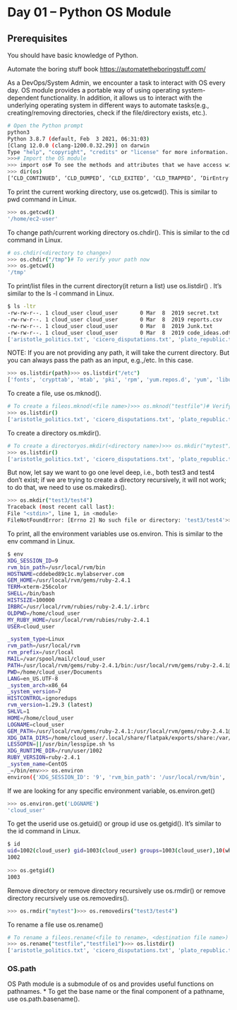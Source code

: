 # Day 01 – Python OS Module

## Prerequisites

 You should have basic knowledge of Python.

 Automate the boring stuff book
https://automatetheboringstuff.com/
    
As a DevOps/System Admin, we encounter a task to interact with OS every day. OS module provides a portable way of using operating system-dependent functionality. In addition, it allows us to interact with the underlying operating system in different ways to automate tasks(e.g., creating/removing directories, check if the file/directory exists, etc.).
 
 ```bash
# Open the Python prompt
python3
Python 3.8.7 (default, Feb  3 2021, 06:31:03)
[Clang 12.0.0 (clang-1200.0.32.29)] on darwin
Type "help", "copyright", "credits" or "license" for more information.
>>># Import the OS module
>>> import os# To see the methods and attributes that we have access within OS module
>>> dir(os)
[‘CLD_CONTINUED’, ‘CLD_DUMPED’, ‘CLD_EXITED’, ‘CLD_TRAPPED’, ‘DirEntry’, ‘EX_CANTCREAT’, ‘EX_CONFIG’, ‘EX_DATAERR’, ‘EX_IOERR’, ‘EX_NOHOST’, ‘EX_NOINPUT’, ‘EX_NOPERM’, ‘EX_NOUSER’, ‘EX_OK’, ‘EX_OSERR’, ‘EX_OSFILE’, ‘EX_PROTOCOL’, ‘EX_SOFTWARE’, ‘EX_TEMPFAIL’, ‘EX_UNAVAILABLE’, ‘EX_USAGE’, ‘F_LOCK’, ‘F_OK’, ‘F_TEST’, ‘F_TLOCK’, ‘F_ULOCK’, ‘MutableMapping’, ‘NGROUPS_MAX’, ‘O_ACCMODE’, ‘O_APPEND’, ‘O_ASYNC’, ‘O_CREAT’, ‘O_DIRECT’, ‘O_DIRECTORY’, ‘O_DSYNC’, ‘O_EXCL’, ‘O_LARGEFILE’, ‘O_NDELAY’, ‘O_NOATIME’, ‘O_NOCTTY’, ‘O_NOFOLLOW’, ‘O_NONBLOCK’, ‘O_RDONLY’, ‘O_RDWR’, ‘O_RSYNC’, ‘O_SYNC’, ‘O_TRUNC’, ‘O_WRONLY’, ‘POSIX_FADV_DONTNEED’, ‘POSIX_FADV_NOREUSE’, ‘POSIX_FADV_NORMAL’, ‘POSIX_FADV_RANDOM’, ‘POSIX_FADV_SEQUENTIAL’, ‘POSIX_FADV_WILLNEED’, ‘PRIO_PGRP’, ‘PRIO_PROCESS’, ‘PRIO_USER’, ‘P_ALL’, ‘P_NOWAIT’, ‘P_NOWAITO’, ‘P_PGID’, ‘P_PID’, ‘P_WAIT’, ‘PathLike’, ‘RTLD_DEEPBIND’, ‘RTLD_GLOBAL’, ‘RTLD_LAZY’, ‘RTLD_LOCAL’, ‘RTLD_NODELETE’, ‘RTLD_NOLOAD’, ‘RTLD_NOW’, ‘R_OK’, ‘SCHED_BATCH’, ‘SCHED_FIFO’, ‘SCHED_OTHER’, ‘SCHED_RR’, ‘SEEK_CUR’, ‘SEEK_END’, ‘SEEK_SET’, ‘ST_APPEND’, ‘ST_MANDLOCK’, ‘ST_NOATIME’, ‘ST_NODEV’, ‘ST_NODIRATIME’, ‘ST_NOEXEC’, ‘ST_NOSUID’, ‘ST_RDONLY’, ‘ST_SYNCHRONOUS’, ‘ST_WRITE’, ‘TMP_MAX’, ‘WCONTINUED’, ‘WCOREDUMP’, ‘WEXITED’, ‘WEXITSTATUS’, ‘WIFCONTINUED’, ‘WIFEXITED’, ‘WIFSIGNALED’, ‘WIFSTOPPED’, ‘WNOHANG’, ‘WNOWAIT’, ‘WSTOPPED’, ‘WSTOPSIG’, ‘WTERMSIG’, ‘WUNTRACED’, ‘W_OK’, ‘XATTR_CREATE’, ‘XATTR_REPLACE’, ‘XATTR_SIZE_MAX’, ‘X_OK’, ‘_Environ’, ‘__all__’, ‘__builtins__’, ‘__cached__’, ‘__doc__’, ‘__file__’, ‘__loader__’, ‘__name__’, ‘__package__’, ‘__spec__’, ‘_execvpe’, ‘_exists’, ‘_exit’, ‘_fspath’, ‘_fwalk’, ‘_get_exports_list’, ‘_putenv’, ‘_spawnvef’, ‘_unsetenv’, ‘_wrap_close’, ‘abc’, ‘abort’, ‘access’, ‘altsep’, ‘chdir’, ‘chmod’, ‘chown’, ‘chroot’, ‘close’, ‘closerange’, ‘confstr’, ‘confstr_names’, ‘cpu_count’, ‘ctermid’, ‘curdir’, ‘defpath’, ‘device_encoding’, ‘devnull’, ‘dup’, ‘dup2’, ‘environ’, ‘environb’, ‘errno’, ‘error’, ‘execl’, ‘execle’, ‘execlp’, ‘execlpe’, ‘execv’, ‘execve’, ‘execvp’, ‘execvpe’, ‘extsep’, ‘fchdir’, ‘fchmod’, ‘fchown’, ‘fdatasync’, ‘fdopen’, ‘fork’, ‘forkpty’, ‘fpathconf’, ‘fsdecode’, ‘fsencode’, ‘fspath’, ‘fstat’, ‘fstatvfs’, ‘fsync’, ‘ftruncate’, ‘fwalk’, ‘get_blocking’, ‘get_exec_path’, ‘get_inheritable’, ‘get_terminal_size’, ‘getcwd’, ‘getcwdb’, ‘getegid’, ‘getenv’, ‘getenvb’, ‘geteuid’, ‘getgid’, ‘getgrouplist’, ‘getgroups’, ‘getloadavg’, ‘getlogin’, ‘getpgid’, ‘getpgrp’, ‘getpid’, ‘getppid’, ‘getpriority’, ‘getresgid’, ‘getresuid’, ‘getsid’, ‘getuid’, ‘getxattr’, ‘initgroups’, ‘isatty’, ‘kill’, ‘killpg’, ‘lchown’, ‘linesep’, ‘link’, ‘listdir’, ‘listxattr’, ‘lockf’, ‘lseek’, ‘lstat’, ‘major’, ‘makedev’, ‘makedirs’, ‘minor’, ‘mkdir’, ‘mkfifo’, ‘mknod’, ‘name’, ‘nice’, ‘open’, ‘openpty’, ‘pardir’, ‘path’, ‘pathconf’, ‘pathconf_names’, ‘pathsep’, ‘pipe’, ‘popen’, ‘posix_fadvise’, ‘posix_fallocate’, ‘pread’, ‘putenv’, ‘pwrite’, ‘read’, ‘readlink’, ‘readv’, ‘remove’, ‘removedirs’, ‘removexattr’, ‘rename’, ‘renames’, ‘replace’, ‘rmdir’, ‘scandir’, ‘sched_get_priority_max’, ‘sched_get_priority_min’, ‘sched_getparam’, ‘sched_getscheduler’, ‘sched_param’, ‘sched_rr_get_interval’, ‘sched_setparam’, ‘sched_setscheduler’, ‘sched_yield’, ‘sendfile’, ‘sep’, ‘set_blocking’, ‘set_inheritable’, ‘setegid’, ‘seteuid’, ‘setgid’, ‘setgroups’, ‘setpgid’, ‘setpgrp’, ‘setpriority’, ‘setregid’, ‘setresgid’, ‘setresuid’, ‘setreuid’, ‘setsid’, ‘setuid’, ‘setxattr’, ‘spawnl’, ‘spawnle’, ‘spawnlp’, ‘spawnlpe’, ‘spawnv’, ‘spawnve’, ‘spawnvp’, ‘spawnvpe’, ‘st’, ‘stat’, ‘stat_float_times’, ‘stat_result’, ‘statvfs’, ‘statvfs_result’, ‘strerror’, ‘supports_bytes_environ’, ‘supports_dir_fd’, ‘supports_effective_ids’, ‘supports_fd’, ‘supports_follow_symlinks’, ‘symlink’, ‘sync’, ‘sys’, ‘sysconf’, ‘sysconf_names’, ‘system’, ‘tcgetpgrp’, ‘tcsetpgrp’, ‘terminal_size’, ‘times’, ‘times_result’, ‘truncate’, ‘ttyname’, ‘umask’, ‘uname’, ‘uname_result’, ‘unlink’, ‘unsetenv’, ‘urandom’, ‘utime’, ‘wait’, ‘wait3’, ‘wait4’, ‘waitid’, ‘waitid_result’, ‘waitpid’, ‘walk’, ‘write’, ‘writev’]
```

To print the current working directory, use os.getcwd(). This is similar to pwd command in Linux.
```bash
>>> os.getcwd()
'/home/ec2-user'
```
To change path/current working directory os.chdir(<directory to change>). This is similar to the cd command in Linux.
 
```bash
# os.chdir(<directory to change>)
>>> os.chdir("/tmp")# To verify your path now
>>> os.getcwd()
'/tmp'
```
 
To print/list files in the current directory(it return a list) use os.listdir() . It’s similar to the ls -l command in Linux.

```bash
$ ls -ltr
-rw-rw-r--. 1 cloud_user cloud_user       0 Mar  8  2019 secret.txt
-rw-rw-r--. 1 cloud_user cloud_user       0 Mar  8  2019 reports.csv
-rw-rw-r--. 1 cloud_user cloud_user       0 Mar  8  2019 Junk.txt
-rw-rw-r--. 1 cloud_user cloud_user       0 Mar  8  2019 code_ideas.odt>>> os.listdir()
['aristotle_politics.txt', 'cicero_disputations.txt', 'plato_republic.txt', 'secret.txt', 'Junk.txt', 'code_ideas.odt', 'reports.csv']
``` 
 NOTE: If you are not providing any path, it will take the current directory. But you can always pass the path as an input, e.g.,/etc. In this case.
 
 ```bash
>>> os.listdir(path)>>> os.listdir("/etc")
['fonts', 'crypttab', 'mtab', 'pki', 'rpm', 'yum.repos.d', 'yum', 'libuser.conf', 'audit', 'centos-release', 'rsyslog.d', 'issue', 'binfmt.d', 'issue.net', 'modules-load.d', 'os-release', 'security', 'tuned', 'redhat-release', 'DIR_COLORS', 'vimrc', 'system-release', 'sestatus.conf', 'fstab', 'system-release-cpe', 'tmpfiles.d', 'aliases', 'rc.local', 'bashrc', 'systemd', 'csh.cshrc', 'udev', 'csh.login', 'machine-id', 'environment', 'NetworkManager', 'exports', 'nsswitch.conf.bak', 'filesystems', 'inittab', 'group', 'adjtime', 'gshadow', 'networks', 'host.conf', 'cron.monthly', 'hosts', 'shadow-', 'hosts.allow', 'ppp', 'gconf', 'hosts.deny', 'rwtab', 'pulse', 'inputrc', 'nfsmount.conf', 'motd', 'rwtab.d', 'passwd', 'statetab', 'printcap', 'statetab.d', 'profile', 'profile.d', 'sysctl.conf', 'protocols', 'cron.hourly', 'securetty', 'cron.weekly', 'services', 'anacrontab', 'shadow', 'crontab', 'shells', 'X11', 'bash_completion.d', 'opt', 'pm', 'skel', 'sysconfig', 'xdg', 'xinetd.d', 'terminfo', 'default', 'polkit-1', 'ld.so.conf', 'ld.so.conf.d', 'my.cnf', 'nsswitch.conf', 'passwd-', 'dconf', 'rpc', 'cloud', 'ld.so.cache', 'ssh', 'man_db.conf', 'libaudit.conf', 'popt.d', 'alternatives', 'chkconfig.d', 'gnupg', 'avahi', 'init.d', 'rc.d', 'cron.d', 'rc0.d', 'cron.deny', 'rc1.d', 'grub.d', 'rc2.d', 'dnsmasq.conf', 'rc3.d', 'dnsmasq.d', 'rc4.d', 'updatedb.conf', 'rc5.d', 'dracut.conf', 'rc6.d', 'aliases.db', 'GREP_COLORS', 'libnl', 'gcrypt', 'pkcs11', 'wpa_supplicant', 'magic', 'sasl2', 'groff', 'ssl', 'dbus-1', 'samba', 'request-key.conf', 'request-key.d', 'kernel', 'virc', 'iproute2', 'selinux', 'gss', 'dracut.conf.d', 'krb5.conf', 'openldap', 'DIR_COLORS.256color', 'idmapd.conf', 'grub2.cfg', 'DIR_COLORS.lightbgcolor', 'rsyslog.conf', 'login.defs', 'pam.d', '.pwd.lock', 'logrotate.d', 'my.cnf.d', 'prelink.conf.d', 'sgml', 'group-', 'gshadow-', 'sysctl.d', 'yum.conf', 'netconfig', 'dhcp', 'xml', 'e2fsck.conf', 'exports.d', 'mke2fs.conf', 'depmod.d', 'modprobe.d', 'cron.daily', 'logrotate.conf', 'favicon.png', 'kdump.conf', 'makedumpfile.conf.sample', 'firewalld', 'audisp', 'postfix', 'chrony.conf', 'chrony.keys', 'rsyncd.conf', 'sudo-ldap.conf', 'sudo.conf', 'sudoers', 'sudoers.d', 'vconsole.conf', 'localtime', 'locale.conf', 'hostname', 'resolv.conf', 'grub.conf', 'plymouth', 'asound.conf', 'oddjob', 'oddjobd.conf', 'oddjobd.conf.d', 'gtk-2.0', 'libreport', 'UPower', 'udisks2', 'gdm', 'nanorc', 'wgetrc', 'mime.types', 'mailcap', 'ghostscript', 'centos-release-upstream', 'tcsd.conf', 'gssproxy', 'python', 'geoclue', 'la_version', '.updated', 'xrdp', 'amazon', 'init', 'subgid', 'subuid', 'nsswitch.conf.rpmnew', 'krb5.conf.d', 'GeoIP.conf', 'bluetooth', 'sysctl.conf.rpmnew', 'iscsi', 'chrony.keys.rpmnew', 'nfs.conf', 'kernel-reinstall-count', 'zprofile', 'bash.bashrc', 'rvmrc', 'libblockdev', 'multipath', 'lvm', 'trusted-key.key', 'glvnd', 'fuse.conf', 'egl', 'flatpak', 'libpaper.d', 'papersize', 'ImageMagick-6']
```
 
To create a file, use os.mknod().

 ```bash
# To create a fileos.mknod(<file name>)>>> os.mknod("testfile")# Verify it
>>> os.listdir()
['aristotle_politics.txt', 'cicero_disputations.txt', 'plato_republic.txt', 'secret.txt', 'Junk.txt', 'code_ideas.odt', 'reports.csv', 'testfile']
```
 To create a directory os.mkdir().
 
 ```bash
# To create a directoryos.mkdir(<directory name>)>>> os.mkdir("mytest")# To verify it
>>> os.listdir()
['aristotle_politics.txt', 'cicero_disputations.txt', 'plato_republic.txt', 'secret.txt', 'Junk.txt', 'code_ideas.odt', 'reports.csv', 'mytest']
```

But now, let say we want to go one level deep, i.e., both test3 and test4 don’t exist; if we are trying to create a directory recursively, it will not work; to do that, we need to use os.makedirs().

  ```bash
>>> os.mkdir("test3/test4")
Traceback (most recent call last):
File "<stdin>", line 1, in <module>
FileNotFoundError: [Errno 2] No such file or directory: 'test3/test4'>>> os.makedirs("test3/test4")
```
 
To print, all the environment variables use os.environ. This is similar to the env command in Linux.
 
  ```bash
$ env
XDG_SESSION_ID=9
rvm_bin_path=/usr/local/rvm/bin
HOSTNAME=cddebed89c1c.mylabserver.com
GEM_HOME=/usr/local/rvm/gems/ruby-2.4.1
TERM=xterm-256color
SHELL=/bin/bash
HISTSIZE=100000
IRBRC=/usr/local/rvm/rubies/ruby-2.4.1/.irbrc
OLDPWD=/home/cloud_user
MY_RUBY_HOME=/usr/local/rvm/rubies/ruby-2.4.1
USER=cloud_user

_system_type=Linux
rvm_path=/usr/local/rvm
rvm_prefix=/usr/local
MAIL=/var/spool/mail/cloud_user
PATH=/usr/local/rvm/gems/ruby-2.4.1/bin:/usr/local/rvm/gems/ruby-2.4.1@global/bin:/usr/local/rvm/rubies/ruby-2.4.1/bin:/usr/local/bin:/bin:/usr/bin:/usr/local/sbin:/usr/sbin:/usr/local/rvm/bin:/home/cloud_user/.local/bin:/home/cloud_user/bin
PWD=/home/cloud_user/Documents
LANG=en_US.UTF-8
_system_arch=x86_64
_system_version=7
HISTCONTROL=ignoredups
rvm_version=1.29.3 (latest)
SHLVL=1
HOME=/home/cloud_user
LOGNAME=cloud_user
GEM_PATH=/usr/local/rvm/gems/ruby-2.4.1:/usr/local/rvm/gems/ruby-2.4.1@global
XDG_DATA_DIRS=/home/cloud_user/.local/share/flatpak/exports/share:/var/lib/flatpak/exports/share:/usr/local/share:/usr/share
LESSOPEN=||/usr/bin/lesspipe.sh %s
XDG_RUNTIME_DIR=/run/user/1002
RUBY_VERSION=ruby-2.4.1
_system_name=CentOS
_=/bin/env>>> os.environ
environ({'XDG_SESSION_ID': '9', 'rvm_bin_path': '/usr/local/rvm/bin', 'HOSTNAME': 'cddebed89c1c.mylabserver.com', 'GEM_HOME': '/usr/local/rvm/gems/ruby-2.4.1', 'TERM': 'xterm-256color', 'SHELL': '/bin/bash', 'HISTSIZE': '100000', 'IRBRC': '/usr/local/rvm/rubies/ruby-2.4.1/.irbrc', 'OLDPWD': '/home/cloud_user', 'MY_RUBY_HOME': '/usr/local/rvm/rubies/ruby-2.4.1', 'USER': 'cloud_user', 'LS_COLORS': ,'_system_type': 'Linux', 'rvm_path': '/usr/local/rvm', 'rvm_prefix': '/usr/local', 'MAIL': '/var/spool/mail/cloud_user', 'PATH': '/usr/local/rvm/gems/ruby-2.4.1/bin:/usr/local/rvm/gems/ruby-2.4.1@global/bin:/usr/local/rvm/rubies/ruby-2.4.1/bin:/usr/local/bin:/bin:/usr/bin:/usr/local/sbin:/usr/sbin:/usr/local/rvm/bin:/home/cloud_user/.local/bin:/home/cloud_user/bin', 'PWD': '/home/cloud_user/Documents', 'LANG': 'en_US.UTF-8', '_system_arch': 'x86_64', '_system_version': '7', 'HISTCONTROL': 'ignoredups', 'rvm_version': '1.29.3 (latest)', 'SHLVL': '1', 'HOME': '/home/cloud_user', 'LOGNAME': 'cloud_user', 'GEM_PATH': '/usr/local/rvm/gems/ruby-2.4.1:/usr/local/rvm/gems/ruby-2.4.1@global', 'XDG_DATA_DIRS': '/home/cloud_user/.local/share/flatpak/exports/share:/var/lib/flatpak/exports/share:/usr/local/share:/usr/share', 'LESSOPEN': '||/usr/bin/lesspipe.sh %s', 'XDG_RUNTIME_DIR': '/run/user/1002', 'RUBY_VERSION': 'ruby-2.4.1', '_system_name': 'CentOS', '_': '/bin/python3'})
```
 
 If we are looking for any specific environment variable, os.environ.get(<variable name>)
 
  ```bash
>>> os.environ.get('LOGNAME')
'cloud_user'
```
 
 To get the userid use os.getuid() or group id use os.getgid(). It’s similar to the id command in Linux.

 
  ```bash
$ id
uid=1002(cloud_user) gid=1003(cloud_user) groups=1003(cloud_user),10(wheel)>>> os.getuid()
1002
    
>>> os.getgid()
1003
```
Remove directory or remove directory recursively use os.rmdir() or remove directory recursively use os.removedirs().
  ```bash
>>> os.rmdir("mytest")>>> os.removedirs("test3/test4")
```
 To rename a file use os.rename()
   ```bash
# To rename a fileos.rename(<file to rename>, <destination file name>)
>>> os.rename("testfile","testfile1")>>> os.listdir()
['aristotle_politics.txt', 'cicero_disputations.txt', 'plato_republic.txt', 'secret.txt', 'Junk.txt', 'code_ideas.odt', 'reports.csv', 'testfile1']
```
### OS.path
OS Path module is a submodule of os and provides useful functions on pathnames.
 *
    To get the base name or the final component of a pathname, use os.path.basename().

